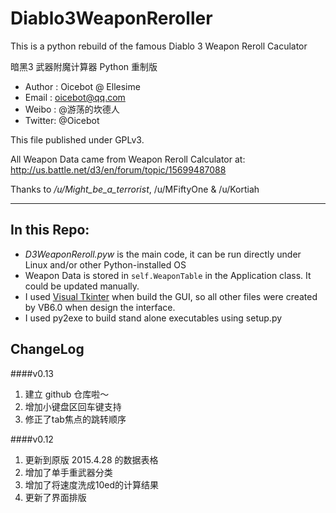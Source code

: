 Diablo3WeaponReroller
===================

This is a python rebuild of the famous Diablo 3 Weapon Reroll Caculator

暗黑3 武器附魔计算器 Python 重制版

* Author :  Oicebot @ Ellesime
* Email  :  oicebot@qq.com
* Weibo  :  @游荡的坎德人
* Twitter:  @Oicebot

This file published under GPLv3. 

All Weapon Data came from Weapon Reroll Calculator at:  http://us.battle.net/d3/en/forum/topic/15699487088

Thanks to */u/Might\_be\_a\_terrorist*, /u/MFiftyOne & /u/Kortiah


* * *

In this Repo:
-----------

* _D3WeaponReroll.pyw_ is the main code, it can be run directly under Linux and/or other Python-installed OS 
* Weapon Data is stored in `self.WeaponTable` in the Application class. It could be updated manually.  
* I used [Visual Tkinter](https://github.com/cdhigh/Visual-Tkinter-for-Python) when build the GUI, so all other files were created by VB6.0 when design the interface.
* I used py2exe to build stand alone executables using setup.py 


ChangeLog
---------

####v0.13
1. 建立 github 仓库啦～
1. 增加小键盘区回车键支持
1. 修正了tab焦点的跳转顺序

####v0.12
1. 更新到原版 2015.4.28 的数据表格
1. 增加了单手重武器分类
1. 增加了将速度洗成10ed的计算结果
1. 更新了界面排版


